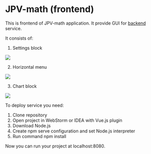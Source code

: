 # JPV-math (frontend)
This is frontend of JPV-math application. It provide GUI for <a href="https://github.com/ereborDeveloper/math-modeling">backend</a> service.

It consists of:
1. Settings block
<img src = "https://sun9-67.userapi.com/d6c6C0pgF7xIp8-Jbzib-MBktqIdpQoM1wJb8Q/JT2qOifVM_Y.jpg" />

2. Horizontal menu
<img src = "https://sun9-11.userapi.com/zmmAXzlpnQtnN0ZNM0fnd39t4sk5ziqn9pCjdw/ir1h_-zBIRA.jpg" />

3. Chart block
<img src = "https://sun9-22.userapi.com/FQT5WJLMHX-ogQUMRljRVG22xl40B0qTVRirGw/NjBNEZUYeQo.jpg" />

To deploy service you need:
1. Clone repository
2. Open project in WebStorm or IDEA with Vue.js plugin
3. Download Node.js
4. Create npm serve configuration and set Node.js interpreter
5. Run command npm install

Now you can run your project at localhost:8080.
